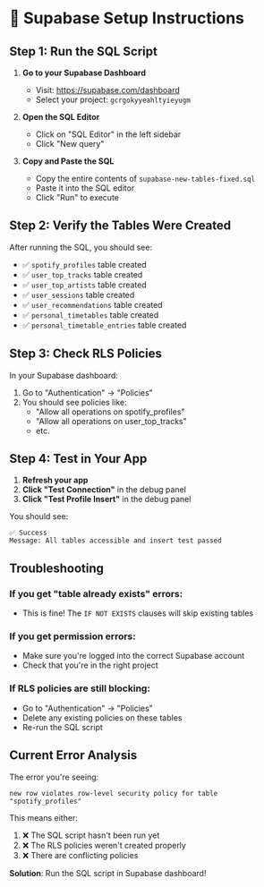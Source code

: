 # 🔧 Supabase Setup Instructions

## Step 1: Run the SQL Script

1. **Go to your Supabase Dashboard**
   - Visit: https://supabase.com/dashboard
   - Select your project: `gcrgokyyeahltyieyugm`

2. **Open the SQL Editor**
   - Click on "SQL Editor" in the left sidebar
   - Click "New query"

3. **Copy and Paste the SQL**
   - Copy the entire contents of `supabase-new-tables-fixed.sql`
   - Paste it into the SQL editor
   - Click "Run" to execute

## Step 2: Verify the Tables Were Created

After running the SQL, you should see:
- ✅ `spotify_profiles` table created
- ✅ `user_top_tracks` table created  
- ✅ `user_top_artists` table created
- ✅ `user_sessions` table created
- ✅ `user_recommendations` table created
- ✅ `personal_timetables` table created
- ✅ `personal_timetable_entries` table created

## Step 3: Check RLS Policies

In your Supabase dashboard:
1. Go to "Authentication" → "Policies"
2. You should see policies like:
   - "Allow all operations on spotify_profiles"
   - "Allow all operations on user_top_tracks"
   - etc.

## Step 4: Test in Your App

1. **Refresh your app**
2. **Click "Test Connection"** in the debug panel
3. **Click "Test Profile Insert"** in the debug panel

You should see:
```
✅ Success
Message: All tables accessible and insert test passed
```

## Troubleshooting

### If you get "table already exists" errors:
- This is fine! The `IF NOT EXISTS` clauses will skip existing tables

### If you get permission errors:
- Make sure you're logged into the correct Supabase account
- Check that you're in the right project

### If RLS policies are still blocking:
- Go to "Authentication" → "Policies"
- Delete any existing policies on these tables
- Re-run the SQL script

## Current Error Analysis

The error you're seeing:
```
new row violates row-level security policy for table "spotify_profiles"
```

This means either:
1. ❌ The SQL script hasn't been run yet
2. ❌ The RLS policies weren't created properly
3. ❌ There are conflicting policies

**Solution**: Run the SQL script in Supabase dashboard!
